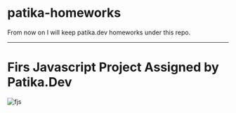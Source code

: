 # patika-homeworks
From now on I will keep patika.dev homeworks under this repo.

<hr>

# Firs Javascript Project Assigned by Patika.Dev
![fjs](https://user-images.githubusercontent.com/94052771/156765016-8109eb20-0f63-42ef-842f-2b97f65f215a.jpg)
